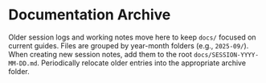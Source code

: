 # Documentation Archive

Older session logs and working notes move here to keep `docs/` focused on current guides. Files are grouped by year-month folders (e.g., `2025-09/`). When creating new session notes, add them to the root `docs/SESSION-YYYY-MM-DD.md`. Periodically relocate older entries into the appropriate archive folder.

